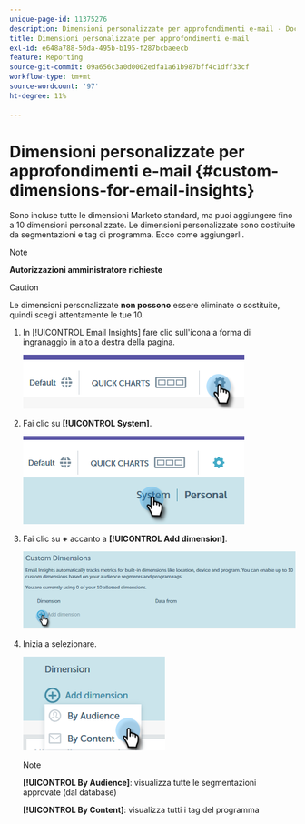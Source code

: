 ```yaml
---
unique-page-id: 11375276
description: Dimensioni personalizzate per approfondimenti e-mail - Documentazione di Marketo - Documentazione del prodotto
title: Dimensioni personalizzate per approfondimenti e-mail
exl-id: e648a788-50da-495b-b195-f287bcbaeecb
feature: Reporting
source-git-commit: 09a656c3a0d0002edfa1a61b987bff4c1dff33cf
workflow-type: tm+mt
source-wordcount: '97'
ht-degree: 11%

---
```


# Dimensioni personalizzate per approfondimenti e-mail {#custom-dimensions-for-email-insights}

Sono incluse tutte le dimensioni Marketo standard, ma puoi aggiungere fino a 10 dimensioni personalizzate. Le dimensioni personalizzate sono costituite da segmentazioni e tag di programma. Ecco come aggiungerli.

>[!NOTE]
>
>**Autorizzazioni amministratore richieste**

>[!CAUTION]
>
>Le dimensioni personalizzate **non possono** essere eliminate o sostituite, quindi scegli attentamente le tue 10.

1. In [!UICONTROL Email Insights] fare clic sull&#39;icona a forma di ingranaggio in alto a destra della pagina.

   ![](assets/cd1.png)

1. Fai clic su **[!UICONTROL System]**.

   ![](assets/cd2.png)

1. Fai clic su **+** accanto a **[!UICONTROL Add dimension]**.

   ![](assets/cd3.png)

1. Inizia a selezionare.

   ![](assets/cd4.png)

   >[!NOTE]
   >
   >**[!UICONTROL By Audience]**: visualizza tutte le segmentazioni approvate (dal database)
   >
   >**[!UICONTROL By Content]**: visualizza tutti i tag del programma
